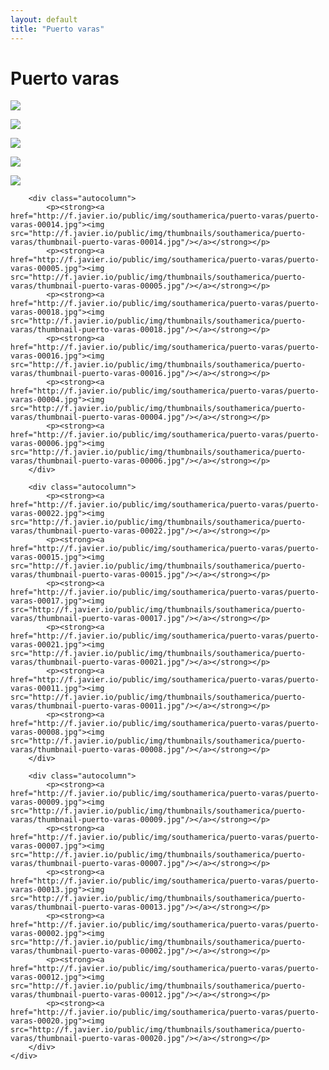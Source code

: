 ```yaml
---
layout: default
title: "Puerto varas"
---
```


<h1 class="page" style="padding-left:0%;">Puerto varas</h1>
<div class="page">
    <div class="autowide">
        <div class="autocolumn">
            <p><strong><a href="http://f.javier.io/public/img/southamerica/puerto-varas/puerto-varas-00019.jpg"><img src="http://f.javier.io/public/img/thumbnails/southamerica/puerto-varas/thumbnail-puerto-varas-00019.jpg"/></a></strong></p>
            <p><strong><a href="http://f.javier.io/public/img/southamerica/puerto-varas/puerto-varas-00010.jpg"><img src="http://f.javier.io/public/img/thumbnails/southamerica/puerto-varas/thumbnail-puerto-varas-00010.jpg"/></a></strong></p>
            <p><strong><a href="http://f.javier.io/public/img/southamerica/puerto-varas/puerto-varas-00001.jpg"><img src="http://f.javier.io/public/img/thumbnails/southamerica/puerto-varas/thumbnail-puerto-varas-00001.jpg"/></a></strong></p>
            <p><strong><a href="http://f.javier.io/public/img/southamerica/puerto-varas/puerto-varas-00023.jpg"><img src="http://f.javier.io/public/img/thumbnails/southamerica/puerto-varas/thumbnail-puerto-varas-00023.jpg"/></a></strong></p>
            <p><strong><a href="http://f.javier.io/public/img/southamerica/puerto-varas/puerto-varas-00003.jpg"><img src="http://f.javier.io/public/img/thumbnails/southamerica/puerto-varas/thumbnail-puerto-varas-00003.jpg"/></a></strong></p>
        </div>

        <div class="autocolumn">
            <p><strong><a href="http://f.javier.io/public/img/southamerica/puerto-varas/puerto-varas-00014.jpg"><img src="http://f.javier.io/public/img/thumbnails/southamerica/puerto-varas/thumbnail-puerto-varas-00014.jpg"/></a></strong></p>
            <p><strong><a href="http://f.javier.io/public/img/southamerica/puerto-varas/puerto-varas-00005.jpg"><img src="http://f.javier.io/public/img/thumbnails/southamerica/puerto-varas/thumbnail-puerto-varas-00005.jpg"/></a></strong></p>
            <p><strong><a href="http://f.javier.io/public/img/southamerica/puerto-varas/puerto-varas-00018.jpg"><img src="http://f.javier.io/public/img/thumbnails/southamerica/puerto-varas/thumbnail-puerto-varas-00018.jpg"/></a></strong></p>
            <p><strong><a href="http://f.javier.io/public/img/southamerica/puerto-varas/puerto-varas-00016.jpg"><img src="http://f.javier.io/public/img/thumbnails/southamerica/puerto-varas/thumbnail-puerto-varas-00016.jpg"/></a></strong></p>
            <p><strong><a href="http://f.javier.io/public/img/southamerica/puerto-varas/puerto-varas-00004.jpg"><img src="http://f.javier.io/public/img/thumbnails/southamerica/puerto-varas/thumbnail-puerto-varas-00004.jpg"/></a></strong></p>
            <p><strong><a href="http://f.javier.io/public/img/southamerica/puerto-varas/puerto-varas-00006.jpg"><img src="http://f.javier.io/public/img/thumbnails/southamerica/puerto-varas/thumbnail-puerto-varas-00006.jpg"/></a></strong></p>
        </div>

        <div class="autocolumn">
            <p><strong><a href="http://f.javier.io/public/img/southamerica/puerto-varas/puerto-varas-00022.jpg"><img src="http://f.javier.io/public/img/thumbnails/southamerica/puerto-varas/thumbnail-puerto-varas-00022.jpg"/></a></strong></p>
            <p><strong><a href="http://f.javier.io/public/img/southamerica/puerto-varas/puerto-varas-00015.jpg"><img src="http://f.javier.io/public/img/thumbnails/southamerica/puerto-varas/thumbnail-puerto-varas-00015.jpg"/></a></strong></p>
            <p><strong><a href="http://f.javier.io/public/img/southamerica/puerto-varas/puerto-varas-00017.jpg"><img src="http://f.javier.io/public/img/thumbnails/southamerica/puerto-varas/thumbnail-puerto-varas-00017.jpg"/></a></strong></p>
            <p><strong><a href="http://f.javier.io/public/img/southamerica/puerto-varas/puerto-varas-00021.jpg"><img src="http://f.javier.io/public/img/thumbnails/southamerica/puerto-varas/thumbnail-puerto-varas-00021.jpg"/></a></strong></p>
            <p><strong><a href="http://f.javier.io/public/img/southamerica/puerto-varas/puerto-varas-00011.jpg"><img src="http://f.javier.io/public/img/thumbnails/southamerica/puerto-varas/thumbnail-puerto-varas-00011.jpg"/></a></strong></p>
            <p><strong><a href="http://f.javier.io/public/img/southamerica/puerto-varas/puerto-varas-00008.jpg"><img src="http://f.javier.io/public/img/thumbnails/southamerica/puerto-varas/thumbnail-puerto-varas-00008.jpg"/></a></strong></p>
        </div>

        <div class="autocolumn">
            <p><strong><a href="http://f.javier.io/public/img/southamerica/puerto-varas/puerto-varas-00009.jpg"><img src="http://f.javier.io/public/img/thumbnails/southamerica/puerto-varas/thumbnail-puerto-varas-00009.jpg"/></a></strong></p>
            <p><strong><a href="http://f.javier.io/public/img/southamerica/puerto-varas/puerto-varas-00007.jpg"><img src="http://f.javier.io/public/img/thumbnails/southamerica/puerto-varas/thumbnail-puerto-varas-00007.jpg"/></a></strong></p>
            <p><strong><a href="http://f.javier.io/public/img/southamerica/puerto-varas/puerto-varas-00013.jpg"><img src="http://f.javier.io/public/img/thumbnails/southamerica/puerto-varas/thumbnail-puerto-varas-00013.jpg"/></a></strong></p>
            <p><strong><a href="http://f.javier.io/public/img/southamerica/puerto-varas/puerto-varas-00002.jpg"><img src="http://f.javier.io/public/img/thumbnails/southamerica/puerto-varas/thumbnail-puerto-varas-00002.jpg"/></a></strong></p>
            <p><strong><a href="http://f.javier.io/public/img/southamerica/puerto-varas/puerto-varas-00012.jpg"><img src="http://f.javier.io/public/img/thumbnails/southamerica/puerto-varas/thumbnail-puerto-varas-00012.jpg"/></a></strong></p>
            <p><strong><a href="http://f.javier.io/public/img/southamerica/puerto-varas/puerto-varas-00020.jpg"><img src="http://f.javier.io/public/img/thumbnails/southamerica/puerto-varas/thumbnail-puerto-varas-00020.jpg"/></a></strong></p>
        </div>
    </div>
</div>
